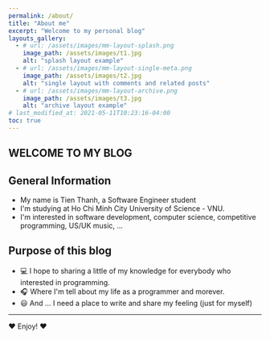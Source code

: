 ```yaml
---
permalink: /about/
title: "About me"
excerpt: "Welcome to my personal blog"
layouts_gallery:
  - # url: /assets/images/mm-layout-splash.png
    image_path: /assets/images/t1.jpg
    alt: "splash layout example"
  - # url: /assets/images/mm-layout-single-meta.png
    image_path: /assets/images/t2.jpg
    alt: "single layout with comments and related posts"
  - # url: /assets/images/mm-layout-archive.png
    image_path: /assets/images/t3.jpg
    alt: "archive layout example"
# last_modified_at: 2021-05-11T10:23:16-04:00
toc: true
---
```


## WELCOME TO MY BLOG

## General Information
- My name is Tien Thanh, a Software Engineer student
- I'm studying at Ho Chi Minh City University of Science - VNU. 
- I'm interested in software development, computer science, competitive programming, US/UK music, ... 

## Purpose of this blog
- 💻 I hope to sharing a little of my knowledge for everybody who interested in programming.
- 🎧 Where I'm tell about my life as a programmer and morever. 
- 😃 And ... I need a place to write and share my feeling (just for myself) 

---

♥️ Enjoy! ♥️